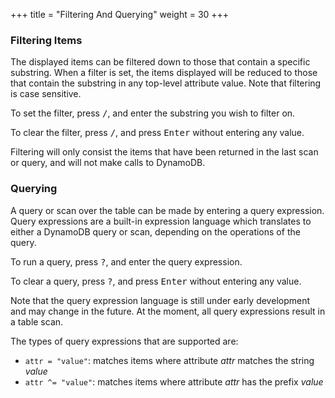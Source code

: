 +++
title = "Filtering And Querying"
weight = 30
+++



### Filtering Items

The displayed items can be filtered down to those that contain a specific substring.
When a filter is set, the items displayed will be reduced to those that contain the substring in any top-level
attribute value.  Note that filtering is case sensitive.

To set the filter, press <kbd>/</kbd>, and enter the substring you wish to filter on.  

To clear the filter, press <kbd>/</kbd>, and press <kbd>Enter</kbd> without entering any value.

Filtering will only consist the items that have been returned in the last scan or query, and will not
make calls to DynamoDB.

### Querying

A query or scan over the table can be made by entering a query expression.
Query expressions are a built-in expression language which translates to either a DynamoDB query
or scan, depending on the operations of the query.

To run a query, press <kbd>?</kbd>, and enter the query expression.

To clear a query, press <kbd>?</kbd>, and press <kbd>Enter</kbd> without entering any value.

<div class="framed">
  Note that the query expression language is still under early development and may change in the future.
  At the moment, all query expressions result in a table scan.
</div>

The types of query expressions that are supported are:

- `attr = "value"`: matches items where attribute _attr_ matches the string _value_
- `attr ^= "value"`: matches items where attribute _attr_ has the prefix _value_